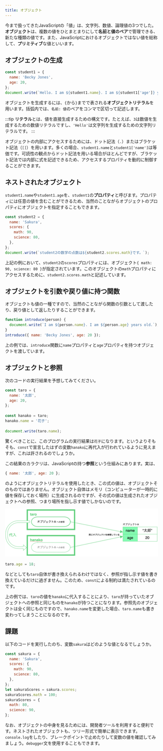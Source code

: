 ```yaml
---
title: オブジェクト
---
```


今まで扱ってきたJavaScriptの「値」は、文字列、数値、論理値の3つでした。**オブジェクト**は、複数の値をひとまとまりにして**名前と値のペア**で管理できる、新たな種類の値です。また、JavaScriptにおけるオブジェクトではない値を総称して、**プリミティブ**な値といいます。

## オブジェクトの生成

```js
const student1 = {
  name: 'Becky Jones',
  age: 20,
};
document.write(`Hello. I am ${student1.name}. I am ${student1['age']} years old.`);
```

オブジェクトを生成するには、`{`から`}`までで表される**オブジェクトリテラル**を用います。括弧内では、`名前: 値`のペアをコンマで区切って記述します。

:::tip
**リテラル**とは、値を直接生成するための構文です。たとえば、`3`は数値を生成するための数値リテラルですし、`'Hello'`は文字列を生成するための文字列リテラルです。
:::

オブジェクトの内部にアクセスするためには、ドット記法（`.`）またはブラケット記法（`[]`）を用います。多くの場合、`student1.name`と`student1['name']`は等価です。可読性の観点からドット記法を用いる場合がほとんどですが、ブラケット記法では内部に式を記述できるため、アクセスするプロパティを動的に制御することができます。

## ネストされたオブジェクト

`student1.name`や`student1.age`を、`student1`の**プロパティ**と呼びます。プロパティには任意の値を含むことができるため、当然のことながらオブジェクトのプロパティにオブジェクトを指定することもできます。

```js
const student2 = {
  name: 'Sakura',
  scores: {
    math: 90,
    science: 80,
  },
};
document.write(`student2の数学の点数は${student2.scores.math}です。`);
```

上記の例において、`student2`の`scores`プロパティには、オブジェクト`{ math: 90, science: 80 }`が指定されています。このオブジェクトの`math`プロパティにアクセスするために、`student2.scores.math`と記述しています。

## オブジェクトを引数や戻り値に持つ関数

オブジェクトも値の一種ですので、当然のことながら関数の引数として渡したり、戻り値として返したりすることができます。

```js
function introduce(person) {
  document.write(`I am ${person.name}. I am ${person.age} years old.`);
}
introduce({ name: 'Becky Jones', age: 20 });
```

上の例では、`introduce`関数に`name`プロパティと`age`プロパティを持つオブジェクトを渡しています。

## オブジェクトと参照

次のコードの実行結果を予想してみてください。

```js
const taro = {
  name: '太郎',
  age: 20,
};

const hanako = taro;
hanako.name = '花子';

document.write(taro.name);
```

驚くべきことに、このプログラムの実行結果は`花子`になります。というよりそもそも、`const`で宣言したはずの変数`hanako`に再代入が行われているように見えますが、これは許されるのでしょうか。

この結果のカラクリは、JavaScriptの持つ**参照**という仕組みにあります。実は、

```js
{ name: '太郎', age: 20 };
```

のようにオブジェクトリテラルを使用したとき、この式の値は、オブジェクトそのものではありません。オブジェクト自体はメモリ（コンピューターが一時的に値を保存しておく場所）に生成されるのですが、その式の値は生成されたオブジェクトへの参照、つまり場所を指し示す値でしかないのです。

![オブジェクトへの参照](01/object-reference.png)

```js
taro.age = 18;
```

などとしても`taro`自体が書き換えられるわけではなく、参照が指し示す値を書き換えているだけに過ぎません。このため、`const`による制約は満たされているのです。

上の例では、`taro`の値を`hanako`に代入することにより、`taro`が持っていたオブジェクトへの参照と同じものを`hanako`が持つことになります。参照先のオブジェクトは全く同じものですので、`hanako.name`を変更した場合、`taro.name`も書き変わってしまうことになるのです。

## 課題

以下のコードを実行したのち、変数`sakura`はどのような値となるでしょうか。

```js
const sakura = {
  name: 'Sakura',
  scores: {
    math: 90,
    science: 80,
  },
};
let sakuraScores = sakura.scores;
sakuraScores.math = 100;
sakuraScores = {
  math: 80,
  science: 90,
};
```

なお、オブジェクトの中身を見るためには、開発者ツールを利用すると便利です。ネストされたオブジェクトも、ツリー形式で簡単に表示できます。`console.log`をしたり、ブレークポイントで止めたりして変数の値を確認してみましょう。`debugger`文を使用することもできます。
